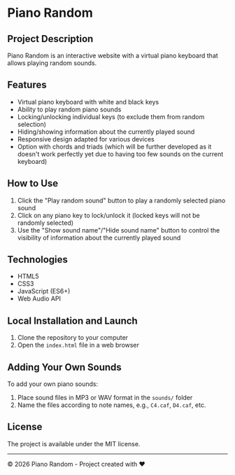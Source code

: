 # Piano Random

## Project Description
Piano Random is an interactive website with a virtual piano keyboard that allows playing random sounds.
## Features
- Virtual piano keyboard with white and black keys
- Ability to play random piano sounds
- Locking/unlocking individual keys (to exclude them from random selection)
- Hiding/showing information about the currently played sound
- Responsive design adapted for various devices
- Option with chords and triads (which will be further developed as it doesn't work perfectly yet due to having too few sounds on the current keyboard)

## How to Use
1. Click the "Play random sound" button to play a randomly selected piano sound
2. Click on any piano key to lock/unlock it (locked keys will not be randomly selected)
3. Use the "Show sound name"/"Hide sound name" button to control the visibility of information about the currently played sound

## Technologies
- HTML5
- CSS3
- JavaScript (ES6+)
- Web Audio API

## Local Installation and Launch
1. Clone the repository to your computer
2. Open the `index.html` file in a web browser

## Adding Your Own Sounds
To add your own piano sounds:
1. Place sound files in MP3 or WAV format in the `sounds/` folder
2. Name the files according to note names, e.g., `C4.caf`, `D4.caf`, etc.

## License
The project is available under the MIT license.

---

© 2026 Piano Random - Project created with ❤️